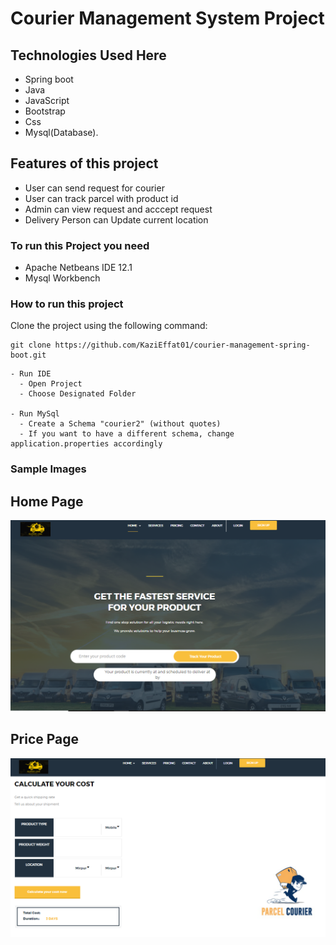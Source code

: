 # Courier Management System Project

## Technologies Used Here
- Spring boot
- Java
- JavaScript
- Bootstrap
- Css
- Mysql(Database).


## Features of this project
  - User can send request for courier
  - User can track parcel with product id
  - Admin can view request and acccept request
  - Delivery Person can Update current location
  
  
  ### To run this Project you need 
  - Apache Netbeans IDE 12.1
  - Mysql Workbench
  
  ### How to run this project
Clone the project using the following command:

```
git clone https://github.com/KaziEffat01/courier-management-spring-boot.git
```

    - Run IDE
      - Open Project
      - Choose Designated Folder
    
    - Run MySql
      - Create a Schema "courier2" (without quotes)
      - If you want to have a different schema, change application.properties accordingly
  
  ### Sample Images

  ## Home Page
  ![Home](image/home.PNG)

  ## Price Page
  ![Price](image/price.PNG)
